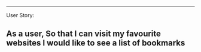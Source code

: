 --------------
User Story:

As a user,
So that I can visit my favourite websites
I would like to see a list of bookmarks
--------------


